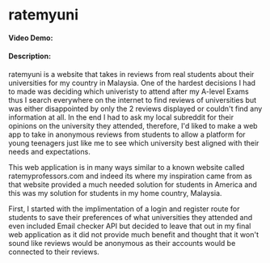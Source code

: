 # ratemyuni
#### Video Demo:  <URL HERE>
#### Description:
ratemyuni is a website that takes in reviews from real students about their universities for my country in Malaysia. One of the hardest decisions I had to made was deciding which 
univeristy to attend after my A-level Exams thus I search everywhere on the internet to find reviews of universities but was either disappointed by only the 2 reviews displayed or 
couldn't find any information at all. In the end I had to ask my local subreddit for their opinions on the university they attended, therefore, I'd liked to make a web app to take in 
anonymous reviews from students to allow a platform for young teenagers just like me to see which university best aligned with their needs and expectations.

This web application is in many ways similar to a known website called ratemyprofessors.com and indeed its where my inspiration came from as that website provided a much needed
solution for students in America and this was my solution for students in my home country, Malaysia.

First, I started with the implimentation of a login and register route for students to save their preferences of what universities they attended and even included Email checker API 
but decided to leave that out in my final web application as it did not provide much benefit and thought that it won't sound like reviews would be anonymous as their accounts would 
be connected to their reviews.